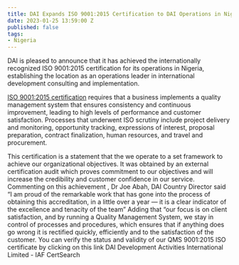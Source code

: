 ```yaml
---
title: DAI Expands ISO 9001:2015 Certification to DAI Operations in Nigeria
date: 2023-01-25 13:59:00 Z
published: false
tags:
- Nigeria
---
```


DAI is pleased to announce that it has achieved the internationally recognized ISO 9001:2015 certification for its operations in Nigeria, establishing the location as an operations leader in international development consulting and implementation.

[ISO 9001:2015 certification](https://www.iso.org/standard/62085.html) requires that a business implements a quality management system that ensures consistency and continuous improvement, leading to high levels of performance and customer satisfaction. Processes that underwent ISO scrutiny include project delivery and monitoring, opportunity tracking, expressions of interest, proposal preparation, contract finalization, human resources, and travel and procurement.

This certification is a statement that the we operate to a set framework to achieve our organizational objectives. It was obtained by an external certification audit which proves commitment to our objectives and will increase the credibility and customer confidence in our service.
Commenting on this achievement , Dr Joe Abah, DAI Country Director said “I am proud of the remarkable work that has gone into the process of obtaining this accreditation, in a little over a year — it is a clear indicator of the excellence and tenacity of the team” Adding that “our focus is on client satisfaction, and by running a Quality Management System, we stay in control of processes and procedures, which ensures that if anything does go wrong it is rectified quickly, efficiently and to the satisfaction of the customer. 
You can verify the status and validity of our QMS 9001:2015 ISO certificate by clicking on this link DAI Development Activities International Limited - IAF CertSearch

